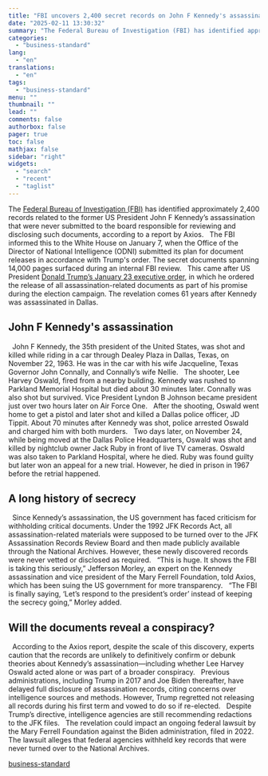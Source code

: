 ```yaml
---
title: "FBI uncovers 2,400 secret records on John F Kennedy's assassination"
date: "2025-02-11 13:30:32"
summary: "The Federal Bureau of Investigation (FBI) has identified approximately 2,400 records related to the former US President John F Kennedy’s assassination that were never submitted to the board responsible for reviewing and disclosing such documents, according to a report by Axios. The FBI informed this to the White House on..."
categories:
  - "business-standard"
lang:
  - "en"
translations:
  - "en"
tags:
  - "business-standard"
menu: ""
thumbnail: ""
lead: ""
comments: false
authorbox: false
pager: true
toc: false
mathjax: false
sidebar: "right"
widgets:
  - "search"
  - "recent"
  - "taglist"
---
```


The [Federal Bureau of Investigation (FBI)](https://www.business-standard.com/topic/federal-bureau-of-investigation) has identified approximately 2,400 records related to the former US President John F Kennedy’s assassination that were never submitted to the board responsible for reviewing and disclosing such documents, according to a report by Axios.
 
The FBI informed this to the White House on January 7, when the Office of the Director of National Intelligence (ODNI) submitted its plan for document releases in accordance with Trump's order. The secret documents spanning 14,000 pages surfaced during an internal FBI review.
 
This came after US President [Donald Trump’s January 23 executive order](https://www.business-standard.com/world-news/donald-trump-executive-order-declassify-jfk-rfk-mlk-assassination-files-125012400079_1.html), in which he ordered the release of all assassination-related documents as part of his promise during the election campaign. The revelation comes 61 years after Kennedy was assassinated in Dallas. 
 

John F Kennedy's assassination
------------------------------

 
John F Kennedy, the 35th president of the United States, was shot and killed while riding in a car through Dealey Plaza in Dallas, Texas, on November 22, 1963. He was in the car with his wife Jacqueline, Texas Governor John Connally, and Connally’s wife Nellie.
 
The shooter, Lee Harvey Oswald, fired from a nearby building. Kennedy was rushed to Parkland Memorial Hospital but died about 30 minutes later. Connally was also shot but survived. Vice President Lyndon B Johnson became president just over two hours later on Air Force One.
 
After the shooting, Oswald went home to get a pistol and later shot and killed a Dallas police officer, JD Tippit. About 70 minutes after Kennedy was shot, police arrested Oswald and charged him with both murders.
 
Two days later, on November 24, while being moved at the Dallas Police Headquarters, Oswald was shot and killed by nightclub owner Jack Ruby in front of live TV cameras. Oswald was also taken to Parkland Hospital, where he died. Ruby was found guilty but later won an appeal for a new trial. However, he died in prison in 1967 before the retrial happened.
 

A long history of secrecy
-------------------------

 
Since Kennedy’s assassination, the US government has faced criticism for withholding critical documents. Under the 1992 JFK Records Act, all assassination-related materials were supposed to be turned over to the JFK Assassination Records Review Board and then made publicly available through the National Archives. However, these newly discovered records were never vetted or disclosed as required.
 
“This is huge. It shows the FBI is taking this seriously,” Jefferson Morley, an expert on the Kennedy assassination and vice president of the Mary Ferrell Foundation, told Axios, which has been suing the US government for more transparency.
 
“The FBI is finally saying, ‘Let’s respond to the president’s order’ instead of keeping the secrecy going,” Morley added.
 

Will the documents reveal a conspiracy?
---------------------------------------

 
According to the Axios report, despite the scale of this discovery, experts caution that the records are unlikely to definitively confirm or debunk theories about Kennedy’s assassination—including whether Lee Harvey Oswald acted alone or was part of a broader conspiracy.
 
Previous administrations, including Trump in 2017 and Joe Biden thereafter, have delayed full disclosure of assassination records, citing concerns over intelligence sources and methods. However, Trump regretted not releasing all records during his first term and vowed to do so if re-elected.
 
Despite Trump’s directive, intelligence agencies are still recommending redactions to the JFK files.
 
The revelation could impact an ongoing federal lawsuit by the Mary Ferrell Foundation against the Biden administration, filed in 2022. The lawsuit alleges that federal agencies withheld key records that were never turned over to the National Archives.

[business-standard](https://www.business-standard.com/world-news/fbi-uncovers-2-400-secret-records-john-f-kennedy-jfj-assassination-trump-125021100547_1.html)

